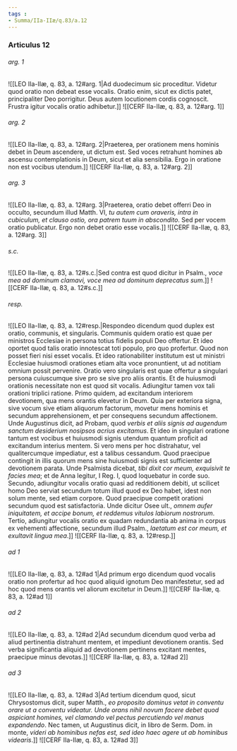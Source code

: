 ```yaml
---
tags : 
- Summa/IIa-IIæ/q.83/a.12
---
```


### Articulus 12

###### arg. 1
![[LEO IIa-IIæ, q. 83, a. 12#arg. 1|Ad duodecimum sic proceditur. Videtur quod oratio non debeat esse vocalis. Oratio enim, sicut ex dictis patet, principaliter Deo porrigitur. Deus autem locutionem cordis cognoscit. Frustra igitur vocalis oratio adhibetur.]]
![[CERF IIa-IIæ, q. 83, a. 12#arg. 1]]

###### arg. 2
![[LEO IIa-IIæ, q. 83, a. 12#arg. 2|Praeterea, per orationem mens hominis debet in Deum ascendere, ut dictum est. Sed voces retrahunt homines ab ascensu contemplationis in Deum, sicut et alia sensibilia. Ergo in oratione non est vocibus utendum.]]
![[CERF IIa-IIæ, q. 83, a. 12#arg. 2]]

###### arg. 3
![[LEO IIa-IIæ, q. 83, a. 12#arg. 3|Praeterea, oratio debet offerri Deo in occulto, secundum illud Matth. VI, *tu autem cum oraveris, intra in cubiculum, et clauso ostio, ora patrem tuum in abscondito*. Sed per vocem oratio publicatur. Ergo non debet oratio esse vocalis.]]
![[CERF IIa-IIæ, q. 83, a. 12#arg. 3]]

###### s.c.
![[LEO IIa-IIæ, q. 83, a. 12#s.c.|Sed contra est quod dicitur in Psalm., *voce mea ad dominum clamavi, voce mea ad dominum deprecatus sum*.]]
![[CERF IIa-IIæ, q. 83, a. 12#s.c.]]

###### resp.
![[LEO IIa-IIæ, q. 83, a. 12#resp.|Respondeo dicendum quod duplex est oratio, communis, et singularis. Communis quidem oratio est quae per ministros Ecclesiae in persona totius fidelis populi Deo offertur. Et ideo oportet quod talis oratio innotescat toti populo, pro quo profertur. Quod non posset fieri nisi esset vocalis. Et ideo rationabiliter institutum est ut ministri Ecclesiae huiusmodi orationes etiam alta voce pronuntient, ut ad notitiam omnium possit pervenire. Oratio vero singularis est quae offertur a singulari persona cuiuscumque sive pro se sive pro aliis orantis. Et de huiusmodi orationis necessitate non est quod sit vocalis. Adiungitur tamen vox tali orationi triplici ratione. Primo quidem, ad excitandum interiorem devotionem, qua mens orantis elevetur in Deum. Quia per exteriora signa, sive vocum sive etiam aliquorum factorum, movetur mens hominis et secundum apprehensionem, et per consequens secundum affectionem. Unde Augustinus dicit, ad Probam, quod *verbis et aliis signis ad augendum sanctum desiderium nosipsos acrius excitamus*. Et ideo in singulari oratione tantum est vocibus et huiusmodi signis utendum quantum proficit ad excitandum interius mentem. Si vero mens per hoc distrahatur, vel qualitercumque impediatur, est a talibus cessandum. Quod praecipue contingit in illis quorum mens sine huiusmodi signis est sufficienter ad devotionem parata. Unde Psalmista dicebat, *tibi dixit cor meum, exquisivit te facies mea*; et de Anna legitur, I Reg. I, quod loquebatur in corde suo. Secundo, adiungitur vocalis oratio quasi ad redditionem debiti, ut scilicet homo Deo serviat secundum totum illud quod ex Deo habet, idest non solum mente, sed etiam corpore. Quod praecipue competit orationi secundum quod est satisfactoria. Unde dicitur Osee ult., *omnem aufer iniquitatem, et accipe bonum, et reddemus vitulos labiorum nostrorum*. Tertio, adiungitur vocalis oratio ex quadam redundantia ab anima in corpus ex vehementi affectione, secundum illud Psalm., *laetatum est cor meum, et exultavit lingua mea*.]]
![[CERF IIa-IIæ, q. 83, a. 12#resp.]]

###### ad 1
![[LEO IIa-IIæ, q. 83, a. 12#ad 1|Ad primum ergo dicendum quod vocalis oratio non profertur ad hoc quod aliquid ignotum Deo manifestetur, sed ad hoc quod mens orantis vel aliorum excitetur in Deum.]]
![[CERF IIa-IIæ, q. 83, a. 12#ad 1]]

###### ad 2
![[LEO IIa-IIæ, q. 83, a. 12#ad 2|Ad secundum dicendum quod verba ad aliud pertinentia distrahunt mentem, et impediunt devotionem orantis. Sed verba significantia aliquid ad devotionem pertinens excitant mentes, praecipue minus devotas.]]
![[CERF IIa-IIæ, q. 83, a. 12#ad 2]]

###### ad 3
![[LEO IIa-IIæ, q. 83, a. 12#ad 3|Ad tertium dicendum quod, sicut Chrysostomus dicit, super Matth., *eo proposito dominus vetat in conventu orare ut a conventu videatur. Unde orans nihil novum facere debet quod aspiciant homines, vel clamando vel pectus percutiendo vel manus expandendo*. Nec tamen, ut Augustinus dicit, in libro de Serm. Dom. in monte, *videri ab hominibus nefas est, sed ideo haec agere ut ab hominibus videaris*.]]
![[CERF IIa-IIæ, q. 83, a. 12#ad 3]]

